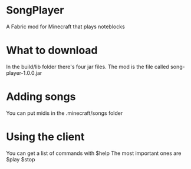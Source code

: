# SongPlayer
A Fabric mod for Minecraft that plays noteblocks

# What to download
In the build/lib folder there's four jar files. The mod is the file called song-player-1.0.0.jar

# Adding songs
You can put midis in the .minecraft/songs folder

# Using the client
You can get a list of commands with $help
The most important ones are
$play <file name>
$stop
